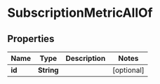 

# SubscriptionMetricAllOf


## Properties

Name | Type | Description | Notes
------------ | ------------- | ------------- | -------------
**id** | **String** |  |  [optional]



